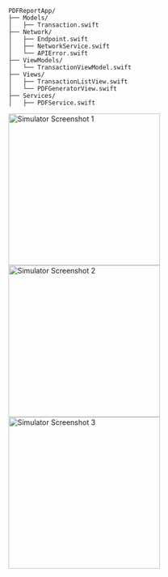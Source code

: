 ```
PDFReportApp/
├── Models/
│   ├── Transaction.swift
├── Network/
│   ├── Endpoint.swift
│   ├── NetworkService.swift
│   └── APIError.swift
├── ViewModels/
│   └── TransactionViewModel.swift
├── Views/
│   ├── TransactionListView.swift
│   └── PDFGeneratorView.swift
├── Services/
│   ├── PDFService.swift
```



<img src="https://github.com/user-attachments/assets/dcbe0e62-de67-446b-8ad1-34185cb0b804" style="width: 300px; height: auto;" alt="Simulator Screenshot 1" />
<img src="https://github.com/user-attachments/assets/f43b3533-543d-4942-bc7e-f23837d92804" style="width: 300px; height: auto;" alt="Simulator Screenshot 2" />
<img src="https://github.com/user-attachments/assets/8840ac31-f9aa-4716-a09d-2f9303849c86" style="width: 300px; height: auto;" alt="Simulator Screenshot 3"/>
